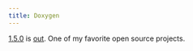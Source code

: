```yaml
---
title: Doxygen
---
```


[1.5.0](http://www.doxygen.org/changelog.html) is [out](http://www.doxygen.org/download.html#latestsrc). One of my favorite open source projects.
